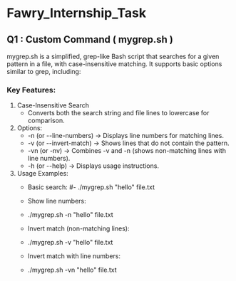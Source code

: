 # Fawry_Internship_Task
## Q1 : Custom Command ( mygrep.sh )
mygrep.sh is a simplified, grep-like Bash script that searches for a given pattern in a file, with case-insensitive matching. It supports basic options similar to grep, including:
### Key Features:
1. Case-Insensitive Search
   - Converts both the search string and file lines to lowercase for comparison.
2. Options:
   - -n (or --line-numbers) → Displays line numbers for matching lines.
   - -v (or --invert-match) → Shows lines that do not contain the pattern.
   - -vn (or -nv) → Combines -v and -n (shows non-matching lines with line numbers).
   - -h (or --help) → Displays usage instructions.
3. Usage Examples:
   - Basic search:
        #- ./mygrep.sh "hello" file.txt
     
   - Show line numbers:
   - ./mygrep.sh -n "hello" file.txt
  
   - Invert match (non-matching lines):
   - ./mygrep.sh -v "hello" file.txt
  
   - Invert match with line numbers:
   - ./mygrep.sh -vn "hello" file.txt
